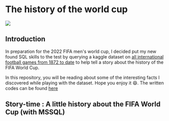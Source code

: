 # The history of the world cup
![](https://static0.givemesportimages.com/wordpress/wp-content/uploads/2022/10/GettyImages-999544758-scaled.jpg)

## Introduction
In preparation for the 2022 FIFA men's world cup, I decided put my new found SQL skills to the test by querying a kaggle dataset on [all international football games from 1872 to date](https://www.kaggle.com/datasets/martj42/international-football-results-from-1872-to-2017) to help tell a story about the history of the FIFA World Cup.

In this repository, you will be reading about some of the interesting facts I discovered while playing with the dataset. Hope you enjoy it 😄.
The written codes can be found [here](https://github.com/elvin-7/History-of-the-world-cup-with-MSSQL/blob/main/World%20Cup%20Project.sql)

## Story-time : A little history about the FIFA World Cup (with MSSQL)

